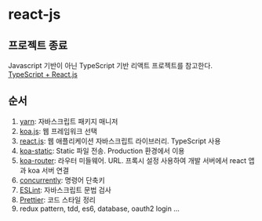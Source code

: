 # react-js

## 프로젝트 종료

Javascript 기반이 아닌 TypeScript 기반 리액트 프로젝트를 참고한다.  
[TypeScript + React.js](https://github.com/rurumimic/react-ts)

## 순서

1. [yarn](docs/001.yarn.md): 자바스크립트 패키지 매니저
1. [koa.js](docs/002.koa.md): 웹 프레임워크 선택
1. [react.js](docs/003.react.md): 웹 애플리케이션 자바스크립트 라이브러리. TypeScript 사용
1. [koa-static](docs/004.koa-static.md): Static 파일 전송. Production 환경에서 이용
1. [koa-router](docs/005.koa-router.md): 라우터 미들웨어. URL. 프록시 설정 사용하여 개발 서버에서 react 앱과 koa 서버 연결
1. [concurrently](docs/006.concurrently.md): 명령어 단축키
1. [ESLint](docs/007.eslint.md): 자바스크립트 문법 검사
1. [Prettier](docs/008.prettier.md): 코드 스타일 정리
1. redux pattern, tdd, es6, database, oauth2 login ...